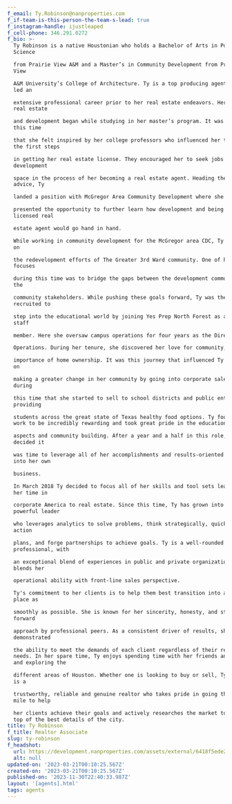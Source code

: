 ```yaml
---
f_email: Ty.Robinson@nanproperties.com
f_if-team-is-this-person-the-team-s-lead: true
f_instagram-handle: ijustleaped
f_cell-phone: 346.291.0272
f_bio: >-
  Ty Robinson is a native Houstonian who holds a Bachelor of Arts in Political
  Science

  from Prairie View A&M and a Master’s in Community Development from Prairie
  View

  A&M University’s College of Architecture. Ty is a top producing agent who has
  led an

  extensive professional career prior to her real estate endeavors. Her love for
  real estate

  and development began while studying in her master’s program. It was during
  this time

  that she felt inspired by her college professors who influenced her to take
  the first steps

  in getting her real estate license. They encouraged her to seek jobs in the
  development

  space in the process of her becoming a real estate agent. Heading their
  advice, Ty

  landed a position with McGregor Area Community Development where she was

  presented the opportunity to further learn how development and being a
  licensed real

  estate agent would go hand in hand.

  While working in community development for the McGregor area CDC, Ty focused
  on

  the redevelopment efforts of The Greater 3rd Ward community. One of her main
  focuses

  during this time was to bridge the gaps between the development community and
  the

  community stakeholders. While pushing these goals forward, Ty was then
  recruited to

  step into the educational world by joining Yes Prep North Forest as a founding
  staff

  member. Here she oversaw campus operations for four years as the Director of

  Operations. During her tenure, she discovered her love for community, and the

  importance of home ownership. It was this journey that influenced Ty to focus
  on

  making a greater change in her community by going into corporate sales. It was
  during

  this time that she started to sell to school districts and public entities by
  providing

  students across the great state of Texas healthy food options. Ty found this
  work to be incredibly rewarding and took great pride in the educational

  aspects and community building. After a year and a half in this role, she then
  decided it

  was time to leverage all of her accomplishments and results-oriented drive
  into her own

  business.

  In March 2018 Ty decided to focus all of her skills and tool sets learned from
  her time in

  corporate America to real estate. Since this time, Ty has grown into a
  powerful leader

  who leverages analytics to solve problems, think strategically, quickly devise
  action

  plans, and forge partnerships to achieve goals. Ty is a well-rounded
  professional, with

  an exceptional blend of experiences in public and private organizations, who
  blends her

  operational ability with front-line sales perspective.

  Ty's commitment to her clients is to help them best transition into a new
  place as

  smoothly as possible. She is known for her sincerity, honesty, and straight
  forward

  approach by professional peers. As a consistent driver of results, she has
  demonstrated

  the ability to meet the demands of each client regardless of their real estate
  needs. In her spare time, Ty enjoys spending time with her friends and family
  and exploring the

  different areas of Houston. Whether one is looking to buy or sell, Ty Robinson
  is a

  trustworthy, reliable and genuine realtor who takes pride in going the extra
  mile to help

  her clients achieve their goals and actively researches the market to stay on
  top of the best details of the city.
title: Ty Robinson
f_title: Realtor Associate
slug: ty-robinson
f_headshot:
  url: https://development.nanproperties.com/assets/external/6418f5ede20992d5f420c765_img_1766.JPG
  alt: null
updated-on: '2023-03-21T00:10:25.567Z'
created-on: '2023-03-21T00:10:25.567Z'
published-on: '2023-11-30T22:40:33.987Z'
layout: '[agents].html'
tags: agents
---
```



